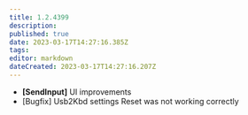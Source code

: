 ```yaml
---
title: 1.2.4399
description: 
published: true
date: 2023-03-17T14:27:16.385Z
tags: 
editor: markdown
dateCreated: 2023-03-17T14:27:16.207Z
---		
```

		
- **[SendInput]** UI improvements
- [Bugfix] Usb2Kbd settings Reset was not working correctly
